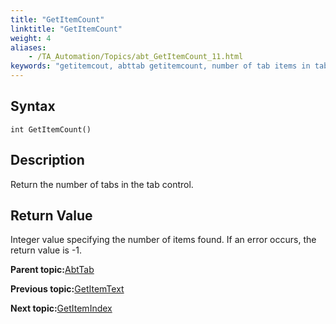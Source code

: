```yaml
--- 
title: "GetItemCount"
linktitle: "GetItemCount"
weight: 4
aliases: 
    - /TA_Automation/Topics/abt_GetItemCount_11.html
keywords: "getitemcout, abttab getitemcount, number of tab items in tab control, how many tab items in tab control, count tab items in tab control"
---
```


## Syntax

`int GetItemCount()`

## Description

Return the number of tabs in the tab control.

## Return Value

Integer value specifying the number of items found. If an error occurs, the return value is -1.

**Parent topic:**[AbtTab](/TA_Automation/Topics/abt_AbtTab.html)

**Previous topic:**[GetItemText](/TA_Automation/Topics/abt_GetItemText_11.html)

**Next topic:**[GetItemIndex](/TA_Automation/Topics/abt_GetItemIndex_11.html)

